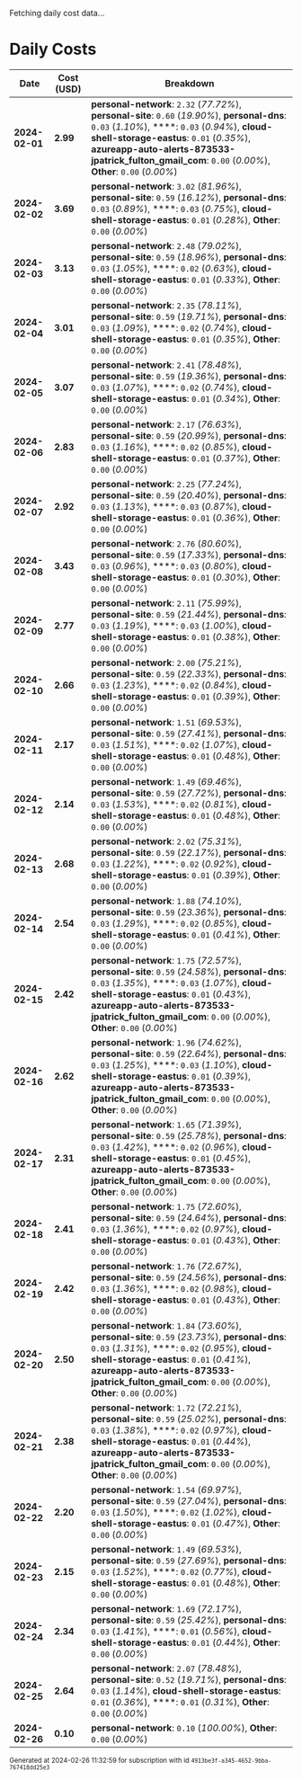 Fetching daily cost data...
# Daily Costs

| Date | Cost (USD) | Breakdown |
|------|----------------|-----------|
| **2024-02-01** | **2.99** | **personal-network**: `2.32` (_77.72%_), **personal-site**: `0.60` (_19.90%_), **personal-dns**: `0.03` (_1.10%_), ****: `0.03` (_0.94%_), **cloud-shell-storage-eastus**: `0.01` (_0.35%_), **azureapp-auto-alerts-873533-jpatrick_fulton_gmail_com**: `0.00` (_0.00%_), **Other**: `0.00` (_0.00%_) |
| **2024-02-02** | **3.69** | **personal-network**: `3.02` (_81.96%_), **personal-site**: `0.59` (_16.12%_), **personal-dns**: `0.03` (_0.89%_), ****: `0.03` (_0.75%_), **cloud-shell-storage-eastus**: `0.01` (_0.28%_), **Other**: `0.00` (_0.00%_) |
| **2024-02-03** | **3.13** | **personal-network**: `2.48` (_79.02%_), **personal-site**: `0.59` (_18.96%_), **personal-dns**: `0.03` (_1.05%_), ****: `0.02` (_0.63%_), **cloud-shell-storage-eastus**: `0.01` (_0.33%_), **Other**: `0.00` (_0.00%_) |
| **2024-02-04** | **3.01** | **personal-network**: `2.35` (_78.11%_), **personal-site**: `0.59` (_19.71%_), **personal-dns**: `0.03` (_1.09%_), ****: `0.02` (_0.74%_), **cloud-shell-storage-eastus**: `0.01` (_0.35%_), **Other**: `0.00` (_0.00%_) |
| **2024-02-05** | **3.07** | **personal-network**: `2.41` (_78.48%_), **personal-site**: `0.59` (_19.36%_), **personal-dns**: `0.03` (_1.07%_), ****: `0.02` (_0.74%_), **cloud-shell-storage-eastus**: `0.01` (_0.34%_), **Other**: `0.00` (_0.00%_) |
| **2024-02-06** | **2.83** | **personal-network**: `2.17` (_76.63%_), **personal-site**: `0.59` (_20.99%_), **personal-dns**: `0.03` (_1.16%_), ****: `0.02` (_0.85%_), **cloud-shell-storage-eastus**: `0.01` (_0.37%_), **Other**: `0.00` (_0.00%_) |
| **2024-02-07** | **2.92** | **personal-network**: `2.25` (_77.24%_), **personal-site**: `0.59` (_20.40%_), **personal-dns**: `0.03` (_1.13%_), ****: `0.03` (_0.87%_), **cloud-shell-storage-eastus**: `0.01` (_0.36%_), **Other**: `0.00` (_0.00%_) |
| **2024-02-08** | **3.43** | **personal-network**: `2.76` (_80.60%_), **personal-site**: `0.59` (_17.33%_), **personal-dns**: `0.03` (_0.96%_), ****: `0.03` (_0.80%_), **cloud-shell-storage-eastus**: `0.01` (_0.30%_), **Other**: `0.00` (_0.00%_) |
| **2024-02-09** | **2.77** | **personal-network**: `2.11` (_75.99%_), **personal-site**: `0.59` (_21.44%_), **personal-dns**: `0.03` (_1.19%_), ****: `0.03` (_1.00%_), **cloud-shell-storage-eastus**: `0.01` (_0.38%_), **Other**: `0.00` (_0.00%_) |
| **2024-02-10** | **2.66** | **personal-network**: `2.00` (_75.21%_), **personal-site**: `0.59` (_22.33%_), **personal-dns**: `0.03` (_1.23%_), ****: `0.02` (_0.84%_), **cloud-shell-storage-eastus**: `0.01` (_0.39%_), **Other**: `0.00` (_0.00%_) |
| **2024-02-11** | **2.17** | **personal-network**: `1.51` (_69.53%_), **personal-site**: `0.59` (_27.41%_), **personal-dns**: `0.03` (_1.51%_), ****: `0.02` (_1.07%_), **cloud-shell-storage-eastus**: `0.01` (_0.48%_), **Other**: `0.00` (_0.00%_) |
| **2024-02-12** | **2.14** | **personal-network**: `1.49` (_69.46%_), **personal-site**: `0.59` (_27.72%_), **personal-dns**: `0.03` (_1.53%_), ****: `0.02` (_0.81%_), **cloud-shell-storage-eastus**: `0.01` (_0.48%_), **Other**: `0.00` (_0.00%_) |
| **2024-02-13** | **2.68** | **personal-network**: `2.02` (_75.31%_), **personal-site**: `0.59` (_22.17%_), **personal-dns**: `0.03` (_1.22%_), ****: `0.02` (_0.92%_), **cloud-shell-storage-eastus**: `0.01` (_0.39%_), **Other**: `0.00` (_0.00%_) |
| **2024-02-14** | **2.54** | **personal-network**: `1.88` (_74.10%_), **personal-site**: `0.59` (_23.36%_), **personal-dns**: `0.03` (_1.29%_), ****: `0.02` (_0.85%_), **cloud-shell-storage-eastus**: `0.01` (_0.41%_), **Other**: `0.00` (_0.00%_) |
| **2024-02-15** | **2.42** | **personal-network**: `1.75` (_72.57%_), **personal-site**: `0.59` (_24.58%_), **personal-dns**: `0.03` (_1.35%_), ****: `0.03` (_1.07%_), **cloud-shell-storage-eastus**: `0.01` (_0.43%_), **azureapp-auto-alerts-873533-jpatrick_fulton_gmail_com**: `0.00` (_0.00%_), **Other**: `0.00` (_0.00%_) |
| **2024-02-16** | **2.62** | **personal-network**: `1.96` (_74.62%_), **personal-site**: `0.59` (_22.64%_), **personal-dns**: `0.03` (_1.25%_), ****: `0.03` (_1.10%_), **cloud-shell-storage-eastus**: `0.01` (_0.39%_), **azureapp-auto-alerts-873533-jpatrick_fulton_gmail_com**: `0.00` (_0.00%_), **Other**: `0.00` (_0.00%_) |
| **2024-02-17** | **2.31** | **personal-network**: `1.65` (_71.39%_), **personal-site**: `0.59` (_25.78%_), **personal-dns**: `0.03` (_1.42%_), ****: `0.02` (_0.96%_), **cloud-shell-storage-eastus**: `0.01` (_0.45%_), **azureapp-auto-alerts-873533-jpatrick_fulton_gmail_com**: `0.00` (_0.00%_), **Other**: `0.00` (_0.00%_) |
| **2024-02-18** | **2.41** | **personal-network**: `1.75` (_72.60%_), **personal-site**: `0.59` (_24.64%_), **personal-dns**: `0.03` (_1.36%_), ****: `0.02` (_0.97%_), **cloud-shell-storage-eastus**: `0.01` (_0.43%_), **Other**: `0.00` (_0.00%_) |
| **2024-02-19** | **2.42** | **personal-network**: `1.76` (_72.67%_), **personal-site**: `0.59` (_24.56%_), **personal-dns**: `0.03` (_1.36%_), ****: `0.02` (_0.98%_), **cloud-shell-storage-eastus**: `0.01` (_0.43%_), **Other**: `0.00` (_0.00%_) |
| **2024-02-20** | **2.50** | **personal-network**: `1.84` (_73.60%_), **personal-site**: `0.59` (_23.73%_), **personal-dns**: `0.03` (_1.31%_), ****: `0.02` (_0.95%_), **cloud-shell-storage-eastus**: `0.01` (_0.41%_), **azureapp-auto-alerts-873533-jpatrick_fulton_gmail_com**: `0.00` (_0.00%_), **Other**: `0.00` (_0.00%_) |
| **2024-02-21** | **2.38** | **personal-network**: `1.72` (_72.21%_), **personal-site**: `0.59` (_25.02%_), **personal-dns**: `0.03` (_1.38%_), ****: `0.02` (_0.97%_), **cloud-shell-storage-eastus**: `0.01` (_0.44%_), **azureapp-auto-alerts-873533-jpatrick_fulton_gmail_com**: `0.00` (_0.00%_), **Other**: `0.00` (_0.00%_) |
| **2024-02-22** | **2.20** | **personal-network**: `1.54` (_69.97%_), **personal-site**: `0.59` (_27.04%_), **personal-dns**: `0.03` (_1.50%_), ****: `0.02` (_1.02%_), **cloud-shell-storage-eastus**: `0.01` (_0.47%_), **Other**: `0.00` (_0.00%_) |
| **2024-02-23** | **2.15** | **personal-network**: `1.49` (_69.53%_), **personal-site**: `0.59` (_27.69%_), **personal-dns**: `0.03` (_1.52%_), ****: `0.02` (_0.77%_), **cloud-shell-storage-eastus**: `0.01` (_0.48%_), **Other**: `0.00` (_0.00%_) |
| **2024-02-24** | **2.34** | **personal-network**: `1.69` (_72.17%_), **personal-site**: `0.59` (_25.42%_), **personal-dns**: `0.03` (_1.41%_), ****: `0.01` (_0.56%_), **cloud-shell-storage-eastus**: `0.01` (_0.44%_), **Other**: `0.00` (_0.00%_) |
| **2024-02-25** | **2.64** | **personal-network**: `2.07` (_78.48%_), **personal-site**: `0.52` (_19.71%_), **personal-dns**: `0.03` (_1.14%_), **cloud-shell-storage-eastus**: `0.01` (_0.36%_), ****: `0.01` (_0.31%_), **Other**: `0.00` (_0.00%_) |
| **2024-02-26** | **0.10** | **personal-network**: `0.10` (_100.00%_), **Other**: `0.00` (_0.00%_) |


<sup>Generated at 2024-02-26 11:32:59 for subscription with id `4913be3f-a345-4652-9bba-767418dd25e3`</sup>
